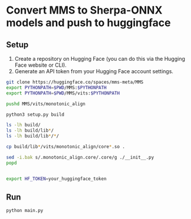 # Convert MMS to Sherpa-ONNX models and push to huggingface


## Setup

1. Create a repository on Hugging Face (you can do this via the Hugging Face website or CLI).
2. Generate an API token from your Hugging Face account settings.


```bash
git clone https://huggingface.co/spaces/mms-meta/MMS
export PYTHONPATH=$PWD/MMS:$PYTHONPATH
export PYTHONPATH=$PWD/MMS/vits:$PYTHONPATH

pushd MMS/vits/monotonic_align

python3 setup.py build

ls -lh build/
ls -lh build/lib*/
ls -lh build/lib*/*/

cp build/lib*/vits/monotonic_align/core*.so .

sed -i.bak s/.monotonic_align.core/.core/g ./__init__.py
popd


export HF_TOKEN=your_huggingface_token
```

## Run

```bash
python main.py
```
